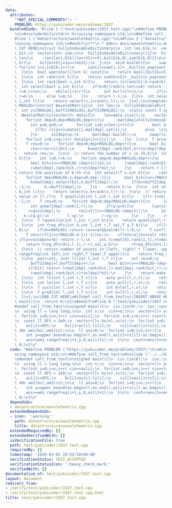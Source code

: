 ```yaml
---
data:
  attributes:
    '*NOT_SPECIAL_COMMENTS*': ''
    PROBLEM: https://yukicoder.me/problems/1937
  bundledCode: "#line 1 \"test/yukicoder/1937.test.cpp\"\n#define PROBLEM \"https://yukicoder.me/problems/1937\"\
    \n\n#include<bits/stdc++.h>\nusing namespace std;\n\n#define call_from_test\n\
    #line 1 \"datastructure/waveletmatrix.cpp\"\n\n#line 3 \"datastructure/waveletmatrix.cpp\"\
    \nusing namespace std;\n#endif\n/**\n * @docs docs/waveletmatrix.md\n */\n//BEGIN\
    \ CUT HERE\nstruct FullyIndexableDictionary{\n  int len,blk;\n  vector<unsigned>\
    \ bit;\n  vector<int> sum;\n\n  FullyIndexableDictionary(){}\n  FullyIndexableDictionary(int\
    \ len)\n    :len(len),blk((len+31)>>5),bit(blk,0),sum(blk,0){}\n\n  void set(int\
    \ k){\n    bit[k>>5]|=1u<<(k&31);\n  }\n\n  void build(){\n    sum[0]=0;\n   \
    \ for(int i=1;i<blk;i++)\n      sum[i]=sum[i-1]+__builtin_popcount(bit[i-1]);\n\
    \  }\n\n  bool operator[](int k) const{\n    return bool((bit[k>>5]>>(k&31))&1);\n\
    \  }\n\n  int rank(int k){\n    return sum[k>>5]+__builtin_popcount(bit[k>>5]&((1u<<(k&31))-1));\n\
    \  }\n\n  int rank(bool v,int k){\n    return (v?rank(k):k-rank(k));\n  }\n\n\
    \  int select(bool v,int k){\n    if(k<0||rank(v,len)<=k) return -1;\n    int\
    \ l=0,r=len;\n    while(l+1<r){\n      int m=(l+r)>>1;\n      if(rank(v,m)>=k+1)\
    \ r=m;\n      else l=m;\n    }\n    return r-1;\n  }\n\n  int select(bool v,int\
    \ i,int l){\n    return select(v,i+rank(v,l));\n  }\n};\n\ntemplate<class T,int\
    \ MAXLOG>\nstruct WaveletMatrix{\n  int len;\n  FullyIndexableDictionary mat[MAXLOG];\n\
    \  int zs[MAXLOG],buff1[MAXLOG],buff2[MAXLOG];\n  static const T npos=-1;\n\n\
    \  WaveletMatrix(vector<T> data){\n    len=data.size();\n    vector<T> ls(len),rs(len);\n\
    \    for(int dep=0;dep<MAXLOG;dep++){\n      mat[dep]=FullyIndexableDictionary(len+1);\n\
    \      int p=0,q=0;\n      for(int i=0;i<len;i++){\n        bool k=(data[i]>>(MAXLOG-(dep+1)))&1;\n\
    \        if(k) rs[q++]=data[i],mat[dep].set(i);\n        else  ls[p++]=data[i];\n\
    \      }\n      zs[dep]=p;\n      mat[dep].build();\n      swap(ls,data);\n  \
    \    for(int i=0;i<q;i++) data[p+i]=rs[i];\n    }\n  }\n\n  T access(int k){\n\
    \    T res=0;\n    for(int dep=0;dep<MAXLOG;dep++){\n      bool bit=mat[dep][k];\n\
    \      res=(res<<1)|bit;\n      k=mat[dep].rank(bit,k)+zs[dep]*dep;\n    }\n \
    \   return res;\n  }\n\n  // return the number of v in [0,k)\n  int rank(T v,int\
    \ k){\n    int l=0,r=k;\n    for(int dep=0;dep<MAXLOG;dep++){\n      buff1[dep]=l;buff2[dep]=r;\n\
    \      bool bit=(v>>(MAXLOG-(dep+1)))&1;\n      l=mat[dep].rank(bit,l)+zs[dep]*bit;\n\
    \      r=mat[dep].rank(bit,r)+zs[dep]*bit;\n    }\n    return r-l;\n  }\n\n  //\
    \ return the position of k-th v\n  int select(T v,int k){\n    rank(v,len);\n\
    \    for(int dep=MAXLOG-1;dep>=0;dep--){\n      bool bit=(v>>(MAXLOG-(dep+1)))&1;\n\
    \      k=mat[dep].select(bit,k,buff1[dep]);\n      if(k>=buff2[dep]||k<0) return\
    \ -1;\n      k-=buff1[dep];\n    }\n    return k;\n  }\n\n  int select(T v,int\
    \ k,int l){\n    return select(v,k+rank(v,l));\n  }\n\n  // return k-th largest\
    \ value in [l,r)\n  T quantile(int l,int r,int k){\n    if(r-l<=k||k<0) return\
    \ -1;\n    T res=0;\n    for(int dep=0;dep<MAXLOG;dep++){\n      int p=mat[dep].rank(1,l);\n\
    \      int q=mat[dep].rank(1,r);\n      if(q-p>k){\n        l=p+zs[dep];\n   \
    \     r=q+zs[dep];\n        res|=T(1)<<(MAXLOG-(dep+1));\n      }else{\n     \
    \   k-=(q-p);\n        l-=p;\n        r-=q;\n      }\n    }\n    return res;\n\
    \  }\n\n  T rquantile(int l,int r,int k){\n    return quantile(l,r,r-l-k-1);\n\
    \  }\n\n  int freq_dfs(int d,int l,int r,T val,T a,T b){\n    if(l==r) return\
    \ 0;\n    if(d==MAXLOG) return (a<=val&&val<b)?r-l:0;\n    T nv=T(1)<<(MAXLOG-d-1)|val;\n\
    \    T nnv=((T(1)<<(MAXLOG-d-1))-1)|nv;\n    if(nnv<a||b<=val) return 0;\n   \
    \ if(a<=val&&nnv<b) return r-l;\n    int lc=mat[d].rank(1,l),rc=mat[d].rank(1,r);\n\
    \    return freq_dfs(d+1,l-lc,r-rc,val,a,b)\n      +freq_dfs(d+1,lc+zs[d],rc+zs[d],nv,a,b);\n\
    \  }\n\n  // return number of points in [left, right) * [lower, upper)\n  int\
    \ rangefreq(int left,int right,T lower,T upper){\n    return freq_dfs(0,left,right,0,lower,upper);\n\
    \  }\n\n  pair<int, int> ll(int l,int r,T v){\n    int res=0;\n    for(int dep=0;dep<MAXLOG;dep++){\n\
    \      buff1[dep]=l;buff2[dep]=r;\n      bool bit=(v>>(MAXLOG-(dep+1)))&1;\n \
    \     if(bit) res+=r-l+mat[dep].rank(bit,l)-mat[dep].rank(bit,r);\n      l=mat[dep].rank(bit,l)+zs[dep]*bit;\n\
    \      r=mat[dep].rank(bit,r)+zs[dep]*bit;\n    }\n    return make_pair(res,r-l);\n\
    \  }\n\n  int lt(int l,int r,T v){\n    auto p=ll(l,r,v);\n    return p.first;\n\
    \  }\n\n  int le(int l,int r,T v){\n    auto p=ll(l,r,v);\n    return p.first+p.second;\n\
    \  }\n\n  T succ(int l,int r,T v){\n    int k=le(l,r,v);\n    return k==r-l?npos:rquantile(l,r,k);\n\
    \  }\n\n  T pred(int l,int r,T v){\n    int k=lt(l,r,v);\n    return k?rquantile(l,r,k-1):npos;\n\
    \  }\n};\n//END CUT HERE\n#ifndef call_from_test\n//INSERT ABOVE HERE\nsigned\
    \ main(){\n  return 0;\n}\n#endif\n#line 8 \"test/yukicoder/1937.test.cpp\"\n\
    #undef call_from_test\n\nsigned main(){\n  cin.tie(0);\n  ios::sync_with_stdio(0);\n\
    \n  using ll = long long;\n\n  int n;\n  cin>>n;\n\n  vector<ll> as(n),ls(n),rs(n);\n\
    \  for(int i=0;i<n;i++) cin>>as[i];\n  for(int i=0;i<n;i++) cin>>ls[i]>>rs[i];\n\
    \n  const ll OFS = 2e9;\n  vector<ll> bs(n),cs(n);\n  for(int i=0;i<n;i++){\n\
    \    as[i]+=OFS;\n    bs[i]=as[i]-ls[i];\n    cs[i]=as[i]+rs[i];\n  }\n  WaveletMatrix<ll,\
    \ 40> wm1(bs),wm2(cs);\n\n  ll ans=0;\n  for(int i=0;i<n;i++){\n    int x=lower_bound(as.begin(),as.end(),as[i]-ls[i])-as.begin();\n\
    \    int y=upper_bound(as.begin(),as.end(),as[i]+rs[i])-as.begin();\n    ans+=wm2.rangefreq(x,i,as[i],OFS*2);\n\
    \    ans+=wm1.rangefreq(i+1,y,0,as[i]+1);\n  }\n\n  cout<<ans/2<<endl;\n  return\
    \ 0;\n}\n"
  code: "#define PROBLEM \"https://yukicoder.me/problems/1937\"\n\n#include<bits/stdc++.h>\n\
    using namespace std;\n\n#define call_from_test\n#include \"../../datastructure/waveletmatrix.cpp\"\
    \n#undef call_from_test\n\nsigned main(){\n  cin.tie(0);\n  ios::sync_with_stdio(0);\n\
    \n  using ll = long long;\n\n  int n;\n  cin>>n;\n\n  vector<ll> as(n),ls(n),rs(n);\n\
    \  for(int i=0;i<n;i++) cin>>as[i];\n  for(int i=0;i<n;i++) cin>>ls[i]>>rs[i];\n\
    \n  const ll OFS = 2e9;\n  vector<ll> bs(n),cs(n);\n  for(int i=0;i<n;i++){\n\
    \    as[i]+=OFS;\n    bs[i]=as[i]-ls[i];\n    cs[i]=as[i]+rs[i];\n  }\n  WaveletMatrix<ll,\
    \ 40> wm1(bs),wm2(cs);\n\n  ll ans=0;\n  for(int i=0;i<n;i++){\n    int x=lower_bound(as.begin(),as.end(),as[i]-ls[i])-as.begin();\n\
    \    int y=upper_bound(as.begin(),as.end(),as[i]+rs[i])-as.begin();\n    ans+=wm2.rangefreq(x,i,as[i],OFS*2);\n\
    \    ans+=wm1.rangefreq(i+1,y,0,as[i]+1);\n  }\n\n  cout<<ans/2<<endl;\n  return\
    \ 0;\n}\n"
  dependsOn:
  - datastructure/waveletmatrix.cpp
  extendedDependsOn:
  - icon: ':warning:'
    path: datastructure/waveletmatrix.cpp
    title: datastructure/waveletmatrix.cpp
  extendedRequiredBy: []
  extendedVerifiedWith: []
  isVerificationFile: true
  path: test/yukicoder/1937.test.cpp
  requiredBy: []
  timestamp: '2020-03-05 20:53:58+09:00'
  verificationStatus: TEST_ACCEPTED
  verificationStatusIcon: ':heavy_check_mark:'
  verifiedWith: []
documentation_of: test/yukicoder/1937.test.cpp
layout: document
redirect_from:
- /verify/test/yukicoder/1937.test.cpp
- /verify/test/yukicoder/1937.test.cpp.html
title: test/yukicoder/1937.test.cpp
---
```

